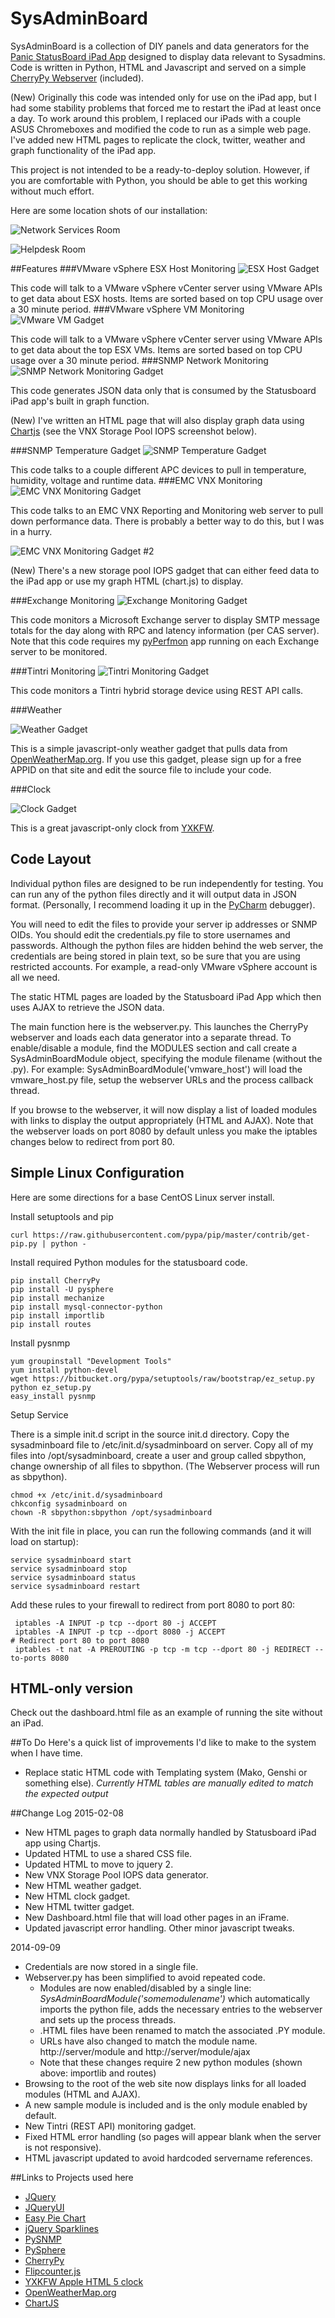 SysAdminBoard
=======================

SysAdminBoard is a collection of DIY panels and data generators for the [Panic StatusBoard iPad App](http://www.panic.com/statusboard/) designed to display data relevant to Sysadmins.  Code is written in Python, HTML and Javascript and served on a simple [CherryPy Webserver](http://cherrypy.org/) (included).

(New) Originally this code was intended only for use on the iPad app, but I had some stability problems that forced me to restart the iPad at least once a day.  To work around this problem, I replaced our iPads with a couple ASUS Chromeboxes and modified the code to run as a simple web page. I've added new HTML pages to replicate the clock, twitter, weather and graph functionality of the iPad app.

This project is not intended to be a ready-to-deploy solution.  However, if you are comfortable with Python, you should be able to get this working without much effort.

Here are some location shots of our installation:

![Network Services Room](readme-images/location1.jpg)

![Helpdesk Room](readme-images/location2.jpg)

##Features
###VMware vSphere ESX Host Monitoring
![ESX Host Gadget](readme-images/host.png)

This code will talk to a VMware vSphere vCenter server using VMware APIs to get data about ESX hosts.  Items are sorted based on top CPU usage over a 30 minute period.
###VMware vSphere VM Monitoring
![VMware VM Gadget](readme-images/vm.png)

This code will talk to a VMware vSphere vCenter server using VMware APIs to get data about the top ESX VMs.  Items are sorted based on top CPU usage over a 30 minute period.
###SNMP Network Monitoring
![SNMP Network Monitoring Gadget](readme-images/snmp.png)

This code generates JSON data only that is consumed by the Statusboard iPad app's built in graph function.

(New) I've written an HTML page that will also display graph data using [Chartjs](http://chartjs.org/) (see the VNX Storage Pool IOPS screenshot below).

###SNMP Temperature Gadget
![SNMP Temperature Gadget](readme-images/temp.png)

This code talks to a couple different APC devices to pull in temperature, humidity, voltage and runtime data.
###EMC VNX Monitoring
![EMC VNX Monitoring Gadget](readme-images/vnx.png)

This code talks to an EMC VNX Reporting and Monitoring web server to pull down performance data.  There is probably a better way to do this, but I was in a hurry.

![EMC VNX Monitoring Gadget #2](readme-images/vnx2.png)

(New) There's a new storage pool IOPS gadget that can either feed data to the iPad app or use my graph HTML (chart.js) to display.

###Exchange Monitoring
![Exchange Monitoring Gadget](readme-images/exch.png)

This code monitors a Microsoft Exchange server to display SMTP message totals for the day along with RPC and latency information (per CAS server).  Note that this code requires my [pyPerfmon](https://github.com/flakshack/pyPerfmon) app running on each Exchange server to be monitored.

###Tintri Monitoring
![Tintri Monitoring Gadget](readme-images/tintri.png)

This code monitors a Tintri hybrid storage device using REST API calls.

###Weather

![Weather Gadget](readme-images/weather.png)

This is a simple javascript-only weather gadget that pulls data from [OpenWeatherMap.org](http://openweathermap.org).  If you use this gadget, please sign up for a free APPID on that site and edit the source file to include your code.

###Clock

![Clock Gadget](readme-images/clock.png)

This is a great javascript-only clock from [YXKFW](http://www.yxkfw.com/?p=15718).


## Code Layout
Individual python files are designed to be run independently for testing.  You can run any of the python files directly and it will output data in JSON format.  (Personally, I recommend loading it up in the [PyCharm](http://www.jetbrains.com/pycharm/) debugger).  

You will need to edit the files to provide your server ip addresses or SNMP OIDs.  You should edit the credentials.py file to store usernames and passwords.  Although the python files are hidden behind the web server, the credentials are being stored in plain text, so be sure that you are using restricted accounts.  For example, a read-only VMware vSphere account is all we need.

The static HTML pages are loaded by the Statusboard iPad App which then uses AJAX to retrieve the JSON data. 

The main function here is the webserver.py. This launches the CherryPy webserver and loads each data generator into a separate thread.  To enable/disable a module, find the MODULES section and call create a SysAdminBoardModule object, specifying the module filename (without the .py).  For example:  SysAdminBoardModule('vmware_host')  will load the vmware_host.py file, setup the webserver URLs and the process callback thread.

If you browse to the webserver, it will now display a list of loaded modules with links to display the output appropriately (HTML and AJAX).  Note that the webserver loads on port 8080 by default unless you make the iptables changes below to redirect from port 80.

## Simple Linux Configuration
Here are some directions for a base CentOS Linux server install.

Install setuptools and pip
```
curl https://raw.githubusercontent.com/pypa/pip/master/contrib/get-pip.py | python -
```

Install required Python modules for the statusboard code.
```
pip install CherryPy
pip install -U pysphere
pip install mechanize
pip install mysql-connector-python
pip install importlib
pip install routes
```

Install pysnmp
```
yum groupinstall "Development Tools"
yum install python-devel
wget https://bitbucket.org/pypa/setuptools/raw/bootstrap/ez_setup.py 
python ez_setup.py 
easy_install pysnmp
```

Setup Service

There is a simple init.d script in the source init.d directory.  Copy the sysadminboard  file to /etc/init.d/sysadminboard on server.  Copy all of my files into /opt/sysadminboard, create a user and group called sbpython, change ownership of all files to sbpython.  (The Webserver process will run as sbpython).
```
chmod +x /etc/init.d/sysadminboard
chkconfig sysadminboard on
chown -R sbpython:sbpython /opt/sysadminboard
```

With the init file in place, you can run the following commands (and it will load on startup):
```
service sysadminboard start
service sysadminboard stop
service sysadminboard status
service sysadminboard restart
```

Add these rules to your firewall to redirect from port 8080 to port 80:
```
 iptables -A INPUT -p tcp --dport 80 -j ACCEPT 
 iptables -A INPUT -p tcp --dport 8080 -j ACCEPT 
# Redirect port 80 to port 8080
 iptables -t nat -A PREROUTING -p tcp -m tcp --dport 80 -j REDIRECT --to-ports 8080
```

## HTML-only version

Check out the dashboard.html file as an example of running the site without an iPad.




##To Do
Here's a quick list of improvements I'd like to make to the system when I have time.
* Replace static HTML code with Templating system (Mako, Genshi or something else).  *Currently HTML tables are manually edited to match the expected output*


##Change Log
2015-02-08
* New HTML pages to graph data normally handled by Statusboard iPad app using Chartjs.
* Updated HTML to use a shared CSS file.
* Updated HTML to move to jquery 2.
* New VNX Storage Pool IOPS data generator.
* New HTML weather gadget.
* New HTML clock gadget.
* New HTML twitter gadget.
* New Dashboard.html file that will load other pages in an iFrame.
* Updated javascript error handling. Other minor javascript tweaks.



2014-09-09
* Credentials are now stored in a single file.
* Webserver.py has been simplified to avoid repeated code.  
	* Modules are now enabled/disabled by a single line: *SysAdminBoardModule('somemodulename')* which automatically imports the python file, adds the necessary entries to the webserver and sets up the process threads.  
	* .HTML files have been renamed to match the associated .PY module.  
	* URLs have also changed to match the module name.  http://server/module and http://server/module/ajax
	* Note that these changes require 2 new python modules (shown above: importlib and routes)
* Browsing to the root of the web site now displays links for all loaded modules (HTML and AJAX).
* A new sample module is included and is the only module enabled by default.
* New Tintri (REST API) monitoring gadget.
* Fixed HTML error handling (so pages will appear blank when the server is not responsive).
* HTML javascript updated to avoid hardcoded servername references.


##Links to Projects used here
* [JQuery](http://jquery.com/)
* [JQueryUI](http://jqueryui.com/)
* [Easy Pie Chart](http://rendro.github.io/easy-pie-chart/)
* [jQuery Sparklines](http://omnipotent.net/jquery.sparkline/#s-about)
* [PySNMP](http://pysnmp.sourceforge.net)
* [PySphere](https://code.google.com/p/pysphere/)
* [CherryPy](http://www.cherrypy.org/)
* [Flipcounter.js](http://cnanney.com/journal/code/apple-style-counter-revisited/)
* [YXKFW Apple HTML 5 clock](http://www.yxkfw.com/?p=15718)
* [OpenWeatherMap.org](http://openweathermap.org)
* [ChartJS](http://chartjs.org/)


